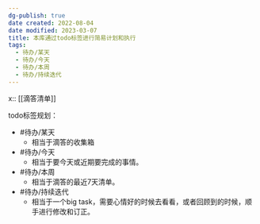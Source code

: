 ```yaml
---
dg-publish: true
date created: 2022-08-04
date modified: 2023-03-07
title: 本库通过todo标签进行简易计划和执行
tags:
  - 待办/某天
  - 待办/今天
  - 待办/本周
  - 待办/持续迭代
---
```


x:: [[滴答清单]]

todo标签规划：

- #待办/某天
	- 相当于滴答的收集箱
- #待办/今天
	- 相当于要今天或近期要完成的事情。
- #待办/本周
	- 相当于滴答的最近7天清单。
- #待办/持续迭代
	- 相当于一个big task，需要心情好的时候去看看，或者回顾到的时候，顺手进行修改和订正。
